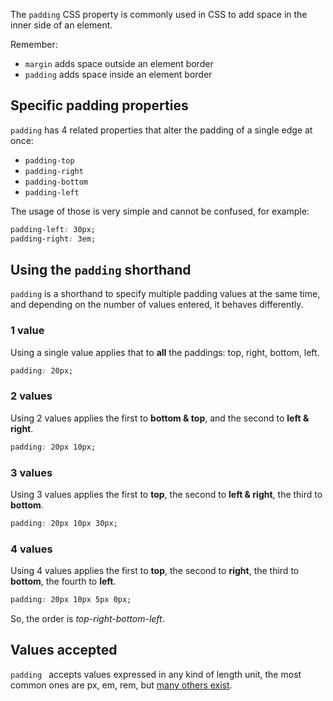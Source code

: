 The `padding` CSS property is commonly used in CSS to add space in the inner side of an element.

Remember:

- `margin` adds space outside an element border
- `padding` adds space inside an element border

## Specific padding properties

`padding` has 4 related properties that alter the padding of a single edge at once:

- `padding-top`
- `padding-right`
- `padding-bottom`
- `padding-left`

The usage of those is very simple and cannot be confused, for example:

```css
padding-left: 30px;
padding-right: 3em;
```

## Using the `padding` shorthand

`padding` is a shorthand to specify multiple padding values at the same time, and depending on the number of values entered, it behaves differently.

### 1 value

Using a single value applies that to **all** the paddings: top, right, bottom, left.

```css
padding: 20px;
```

### 2 values

Using 2 values applies the first to **bottom & top**, and the second to **left & right**.

```css
padding: 20px 10px;
```

### 3 values

Using 3 values applies the first to **top**, the second to **left & right**, the third to **bottom**.

```css
padding: 20px 10px 30px;
```

### 4 values

Using 4 values applies the first to **top**, the second to **right**, the third to **bottom**, the fourth to **left**.

```css
padding: 20px 10px 5px 0px;
```

So, the order is _top-right-bottom-left_.

## Values accepted

`padding ` accepts values expressed in any kind of length unit, the most common ones are px, em, rem, but [many others exist](https://developer.mozilla.org/en-US/docs/Web/CSS/length).

